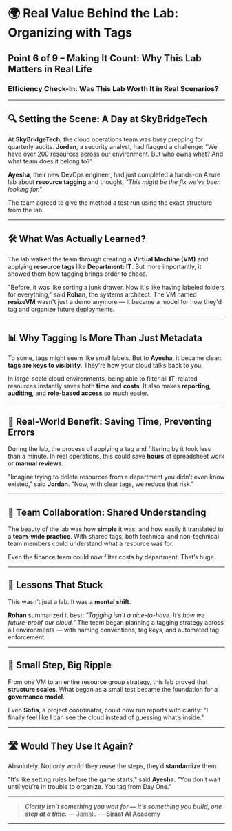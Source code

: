 # 🌍 Real Value Behind the Lab: Organizing with Tags

## Point 6 of 9 – Making It Count: Why This Lab Matters in Real Life

### Efficiency Check-In: Was This Lab Worth It in Real Scenarios?

---

## 🔍 Setting the Scene: A Day at SkyBridgeTech

At **SkyBridgeTech**, the cloud operations team was busy prepping for quarterly audits. **Jordan**, a security analyst, had flagged a challenge: "We have over 200 resources across our environment. But who owns what? And what team does it belong to?"

**Ayesha**, their new DevOps engineer, had just completed a hands-on Azure lab about **resource tagging** and thought, *"This might be the fix we've been looking for."*

The team agreed to give the method a test run using the exact structure from the lab.

---

## 🛠️ What Was Actually Learned?

The lab walked the team through creating a **Virtual Machine (VM)** and applying **resource tags** like **Department: IT**. But more importantly, it showed them how tagging brings order to chaos.

"Before, it was like sorting a junk drawer. Now it's like having labeled folders for everything," said **Rohan**, the systems architect. The VM named **resizeVM** wasn't just a demo anymore — it became a model for how they'd tag and organize future deployments.

---

## 📊 Why Tagging Is More Than Just Metadata

To some, tags might seem like small labels. But to **Ayesha**, it became clear: **tags are keys to visibility**. They're how your cloud talks back to you.

In large-scale cloud environments, being able to filter all **IT**-related resources instantly saves both **time** and **costs**. It also makes **reporting**, **auditing**, and **role-based access** so much easier.

---

## 💼 Real-World Benefit: Saving Time, Preventing Errors

During the lab, the process of applying a tag and filtering by it took less than a minute. In real operations, this could save **hours** of spreadsheet work or **manual reviews**.

"Imagine trying to delete resources from a department you didn’t even know existed," said **Jordan**. "Now, with clear tags, we reduce that risk."

---

## 🤝 Team Collaboration: Shared Understanding

The beauty of the lab was how **simple** it was, and how easily it translated to a **team-wide practice**. With shared tags, both technical and non-technical team members could understand what a resource was for.

Even the finance team could now filter costs by department. That’s huge.

---

## 🔄 Lessons That Stuck

This wasn’t just a lab. It was a **mental shift**.

**Rohan** summarized it best: *"Tagging isn’t a nice-to-have. It’s how we future-proof our cloud."* The team began planning a tagging strategy across all environments — with naming conventions, tag keys, and automated tag enforcement.

---

## 🧠 Small Step, Big Ripple

From one VM to an entire resource group strategy, this lab proved that **structure scales**. What began as a small test became the foundation for a **governance model**.

Even **Sofia**, a project coordinator, could now run reports with clarity: "I finally feel like I can see the cloud instead of guessing what’s inside."

---

## 🛣️ Would They Use It Again?

Absolutely. Not only would they reuse the steps, they’d **standardize** them.

"It’s like setting rules before the game starts," said **Ayesha**. "You don’t wait until you’re in trouble to organize. You tag from Day One."

---

> ***Clarity isn’t something you wait for — it’s something you build, one step at a time.***
> — Jamalu
> — **Siraat AI Academy**

---
